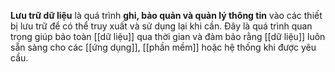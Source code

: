 **Lưu trữ dữ liệu** là quá trình **ghi, bảo quản và quản lý thông tin** vào các thiết bị lưu trữ để có thể truy xuất và sử dụng lại khi cần. Đây là quá trình quan trọng giúp bảo toàn [[dữ liệu]] qua thời gian và đảm bảo rằng [[dữ liệu]] luôn sẵn sàng cho các [[ứng dụng]], [[phần mềm]] hoặc hệ thống khi được yêu cầu.